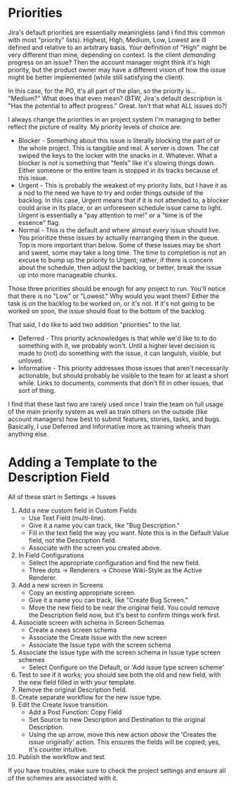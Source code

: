# Priorities

Jira's default priorities are essentially meaningless (and I find this common with most "priority" lists). Highest, High, Medium, Low, Lowest are ill defined and relative to an arbitrary basis. Your definition of "High" might be very different than mine, depending on context. Is the client _demanding_ progress on an issue? Then the account manager might think it's high priority, but the product owner may have a different vision of how the issue might be better implemented (while still satisfying the client).

In this case, for the PO, it's all part of the plan, so the priority is... "Medium?" What does that even mean? (BTW, Jira's default description is "Has the potential to affect progress." Great. Isn't that what ALL issues do?)

I always change the priorities in an project system I'm managing to better reflect the picture of reality. My priority levels of choice are:

- Blocker - Something about this issue is literally blocking the part of or the whole project. This is tangible and real. A server is down. The cat swiped the keys to the locker with the snacks in it. Whatever. What a blocker is not is something that "feels" like it's slowing things down. Either someone or the entire team is stopped in its tracks because of this issue.
- Urgent - This is probably the weakest of my priority lists, but I have it as a nod to the need we have to try and order things outside of the backlog. In this case, Urgent means that if it is not attended to, a blocker could arise in its place, or an unforeseen schedule issue came to light. Urgent is essentially a "pay attention to me!" or a "time is of the essence" flag.
- Normal - This is the default and where almost every issue should live. You prioritize these issues by actually rearranging them in the queue. Top is more important than below. Some of these issues may be short and sweet, some may take a long time. The time to completion is _not_ an excuse to bump up the priority to Urgent; rather, if there is concern about the schedule, then adjust the backlog, or better, break the issue up into more manageable chunks.

Those three priorities should be enough for any project to run. You'll notice that there is no "Low" or "Lowest." Why would you want them? Either the task is on the backlog to be worked on, or it's not. If it's not going to be worked on soon, the issue should float to the bottom of the backlog.

That said, I do like to add two addition "priorities" to the list.

- Deferred - This priority acknowledges is that while we'd like to to do something with it, we probably won't. Until a higher level decision is made to (not) do something with the issue, it can languish, visible, but unloved.
- Informative - This priority addresses those issues that aren't necessarily actionable, but should probably be visible to the team for at least a short while. Links to documents, comments that don't fit in other issues, that sort of thing.

I find that these last two are rarely used once I train the team on full usage of the main priority system as well as train others on the outside (like account managers) how best to submit features, stories, tasks, and bugs. Basically, I use Deferred and Informative more as training wheels than anything else.

# Adding a Template to the Description Field

All of these start in Settings -> Issues

1. Add a new custom field in Custom Fields
   - Use Text Field (multi-line).
   - Give it a name you can track, like "Bug Description."
   - Fill in the text field the way you want. Note this is in the Default Value field, not the Description field.
   - Associate with the screen you created above.
1. In Field Configurations
   - Select the appropriate configuration and find the new field.
   - Three dots -> Renderers -> Choose Wiki-Style as the Active Renderer.
1. Add a new screen in Screens
   - Copy an existing appropriate screen.
   - Give it a name you can track, like "Create Bug Screen."
   - Move the new field to be near the original field. You could remove the Description field now, but it's best to confirm things work first.
1. Associate screen with schema in Screen Schemas
   - Create a news screen schema
   - Associate the Create Issue with the new screen
   - Associate the Issue type with the screen schema
1. Associate the issue type with the screen schema in Issue type screen schemes
   - Select Configure on the Default, or 'Add issue type screen scheme'
1. Test to see if it works; you should see both the old and new field, with the new field filled in with your template.
1. Remove the original Description field.
1. Create separate workflow for the new issue type.
1. Edit the Create Issue transition.
   - Add a Post Function: Copy Field
   - Set Source to new Description and Destination to the original Description.
   - Using the up arrow, move this new action _above_ the 'Creates the issue originally' action. This ensures the fields will be copied; yes, it's counter intuitive.
1. Publish the workflow and test.

If you have troubles, make sure to check the project settings and ensure all of the schemes are associated with it.
